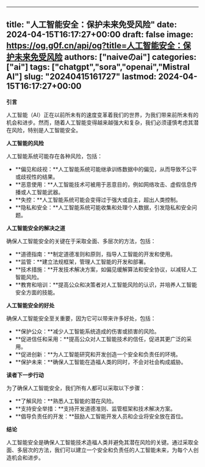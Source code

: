 
---
title: "人工智能安全：保护未来免受风险"
date: 2024-04-15T16:17:27+00:00
draft: false
image: https://og.g0f.cn/api/og?title=人工智能安全：保护未来免受风险
authors: ["naiveのai"]
categories: ["ai"]
tags: ["chatgpt","sora","openai","Mistral AI"]
slug: "20240415161727"
lastmod: 2024-04-15T16:17:27+00:00
---
**引言**

人工智能（AI）正在以前所未有的速度变革着我们的世界，为我们带来前所未有的机会和进步。然而，随着人工智能变得越来越强大和复杂，我们必须谨慎考虑其潜在风险，特别是人工智能安全。

**人工智能的风险**

人工智能系统可能存在各种风险，包括：

- **偏见和歧视：**人工智能系统可能继承训练数据中的偏见，从而导致不公平或歧视性的结果。
- **恶意使用：**人工智能技术可被用于恶意目的，例如网络攻击、虚假信息传播或人工智能武器。
- **失控：**人工智能系统可能会变得过于强大或自主，超出人类控制。
- **隐私和安全：**人工智能系统可能收集和处理个人数据，引发隐私和安全问题。

**人工智能安全的解决之道**

确保人工智能安全的关键在于采取全面、多层次的方法，包括：

- **道德指南：**制定道德准则和原则，指导人工智能的开发和使用。
- **监管：**建立法规框架，管理人工智能的开发和部署。
- **技术措施：**开发技术解决方案，如偏见缓解算法和安全协议，以减轻人工智能风险。
- **教育和培训：**提高公众和决策者对人工智能风险的认识，并培养人工智能安全方面的技能。

**人工智能安全的好处**

确保人工智能安全至关重要，因为它可以带来许多好处，包括：

- **保护公众：**减少人工智能系统造成的伤害或损害的风险。
- **促进信任和采用：**提高公众对人工智能技术的信任，促进其更广泛的采用。
- **促进创新：**为人工智能研究和开发创造一个安全和负责任的环境。
- **保护未来：**确保人工智能在造福人类的同时，不会对社会构成威胁。

**读者下一步行动**

为了确保人工智能安全，我们所有人都可以采取以下步骤：

- **了解风险：**熟悉人工智能的潜在风险。
- **支持安全举措：**支持开发道德准则、监管框架和技术解决方案。
- **倡导负责任的开发：**鼓励人工智能开发人员和企业将安全放在首位。

**结论**

人工智能安全是确保人工智能技术造福人类并避免其潜在风险的关键。通过采取全面、多层次的方法，我们可以建立一个安全和负责任的人工智能未来，为每个人创造机会和进步。